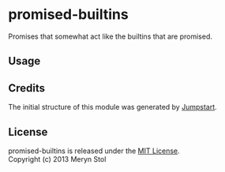 # promised-builtins

Promises that somewhat act like the builtins that are promised.

## Usage

## Credits

The initial structure of this module was generated by [Jumpstart](https://github.com/meryn/jumpstart).

## License

promised-builtins is released under the [MIT License](http://opensource.org/licenses/MIT).  
Copyright (c) 2013 Meryn Stol  